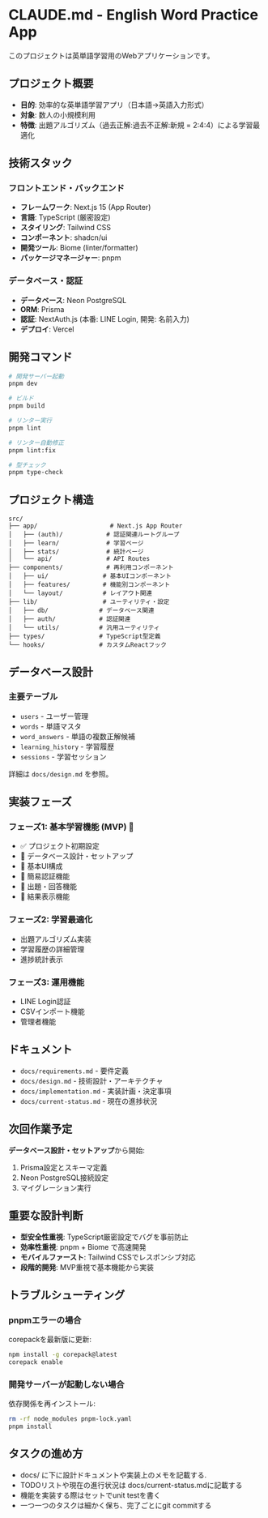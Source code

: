 # CLAUDE.md - English Word Practice App

このプロジェクトは英単語学習用のWebアプリケーションです。

## プロジェクト概要

- **目的**: 効率的な英単語学習アプリ（日本語→英語入力形式）
- **対象**: 数人の小規模利用
- **特徴**: 出題アルゴリズム（過去正解:過去不正解:新規 = 2:4:4）による学習最適化

## 技術スタック

### フロントエンド・バックエンド
- **フレームワーク**: Next.js 15 (App Router)
- **言語**: TypeScript (厳密設定)
- **スタイリング**: Tailwind CSS
- **コンポーネント**: shadcn/ui
- **開発ツール**: Biome (linter/formatter)
- **パッケージマネージャー**: pnpm

### データベース・認証
- **データベース**: Neon PostgreSQL
- **ORM**: Prisma
- **認証**: NextAuth.js (本番: LINE Login, 開発: 名前入力)
- **デプロイ**: Vercel

## 開発コマンド

```bash
# 開発サーバー起動
pnpm dev

# ビルド
pnpm build

# リンター実行
pnpm lint

# リンター自動修正
pnpm lint:fix

# 型チェック
pnpm type-check
```

## プロジェクト構造

```
src/
├── app/                    # Next.js App Router
│   ├── (auth)/            # 認証関連ルートグループ
│   ├── learn/             # 学習ページ
│   ├── stats/             # 統計ページ
│   └── api/               # API Routes
├── components/            # 再利用コンポーネント
│   ├── ui/               # 基本UIコンポーネント
│   ├── features/         # 機能別コンポーネント
│   └── layout/           # レイアウト関連
├── lib/                  # ユーティリティ・設定
│   ├── db/              # データベース関連
│   ├── auth/            # 認証関連
│   └── utils/           # 汎用ユーティリティ
├── types/               # TypeScript型定義
└── hooks/               # カスタムReactフック
```

## データベース設計

### 主要テーブル
- `users` - ユーザー管理
- `words` - 単語マスタ
- `word_answers` - 単語の複数正解候補
- `learning_history` - 学習履歴
- `sessions` - 学習セッション

詳細は `docs/design.md` を参照。

## 実装フェーズ

### フェーズ1: 基本学習機能 (MVP) 🚧
- ✅ プロジェクト初期設定
- 🚧 データベース設計・セットアップ
- 🔲 基本UI構成
- 🔲 簡易認証機能
- 🔲 出題・回答機能
- 🔲 結果表示機能

### フェーズ2: 学習最適化
- 出題アルゴリズム実装
- 学習履歴の詳細管理
- 進捗統計表示

### フェーズ3: 運用機能
- LINE Login認証
- CSVインポート機能
- 管理者機能

## ドキュメント

- `docs/requirements.md` - 要件定義
- `docs/design.md` - 技術設計・アーキテクチャ
- `docs/implementation.md` - 実装計画・決定事項
- `docs/current-status.md` - 現在の進捗状況

## 次回作業予定

**データベース設計・セットアップ**から開始:
1. Prisma設定とスキーマ定義
2. Neon PostgreSQL接続設定
3. マイグレーション実行

## 重要な設計判断

- **型安全性重視**: TypeScript厳密設定でバグを事前防止
- **効率性重視**: pnpm + Biome で高速開発
- **モバイルファースト**: Tailwind CSSでレスポンシブ対応
- **段階的開発**: MVP重視で基本機能から実装

## トラブルシューティング

### pnpmエラーの場合
corepackを最新版に更新:
```bash
npm install -g corepack@latest
corepack enable
```

### 開発サーバーが起動しない場合
依存関係を再インストール:
```bash
rm -rf node_modules pnpm-lock.yaml
pnpm install
```

## タスクの進め方

- docs/ に下に設計ドキュメントや実装上のメモを記載する.
- TODOリストや現在の進行状況は docs/current-status.mdに記載する
- 機能を実装する際はセットでunit testを書く
- 一つ一つのタスクは細かく保ち、完了ごとにgit commitする
